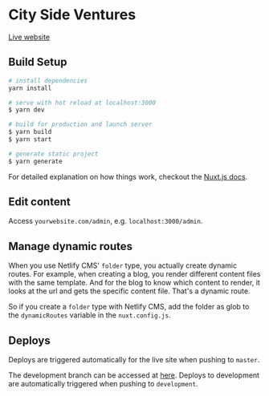 # City Side Ventures

[Live website](https://citysideventures.com)

## Build Setup

``` bash
# install dependencies
yarn install

# serve with hot reload at localhost:3000
$ yarn dev

# build for production and launch server
$ yarn build
$ yarn start

# generate static project
$ yarn generate
```

For detailed explanation on how things work, checkout the [Nuxt.js docs](https://github.com/nuxt/nuxt.js).

## Edit content

Access `yourwebsite.com/admin`, e.g. `localhost:3000/admin`.

## Manage dynamic routes

When you use Netlify CMS' `folder` type, you actually create dynamic routes. For example, when creating a blog, you render different content files with the same template. And for the blog to know which content to render, it looks at the url and gets the specific content file. That's a dynamic route.

So if you create a `folder` type with Netlify CMS, add the folder as glob to the `dynamicRoutes` variable in the `nuxt.config.js`.

## Deploys

Deploys are triggered automatically for the live site when pushing to `master`.

The development branch can be accessed at [here](https://development.citysideventures.com). Deploys to development are automatically triggered when pushing to `development`.
